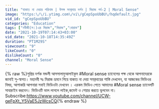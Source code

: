 ```yaml
---
title: "যাকাত না দেয়ার পরিনাম | উলঙ্গ সম্প্রদায় দর্শন | মিরাজ পর্ব-2 | Moral Sense"
image: "https:\/\/i.ytimg.com\/vi\/gCepSpoUbBU\/hqdefault.jpg"
vid_id: "gCepSpoUbBU"
categories: "Education"
tags: ["নবীজী(স:)এর মিরাজ","মিরাজ","বোরাক"]
date: "2021-10-19T07:14:43+03:00"
vid_date: "2021-10-18T14:35:49Z"
duration: "PT1M29S"
viewcount: "9"
likeCount: "0"
dislikeCount: "0"
channel: "Moral Sense"
---
```

{% raw %}সুপ্রিয় দর্শক মন্ডলী আসসালামুআলাইকুম #Moral sense চ্যানেলের পক্ষ থেকে আপনাদেরকে জানাই সু-স্বাগত। মহানবী সঃ মিরাজ ভ্রমনে গিয়ে যাকাত না দেয়া সম্প্রদায়ের শাস্তি দেখলেন, যা আজকের ভিডিওর বিষয়, আশাকরি আপনারা সবাই ভিডিওটা দেখবেন । এরকম ভিডিও পেতে আমাদের #Moral sense চ্যানেলটি সাবস্ক্রাইব করবেন। ভিডিওটি ভাল লাগলে লাইক,কমেন্ট ও শেয়ার করতে ভুলবেন না। <br />Subscribe:<a rel="nofollow" target="blank" href="https://www.youtube.com/channel/UCW-geFpXt_Y5VaE5JzWcsCQ">https://www.youtube.com/channel/UCW-geFpXt_Y5VaE5JzWcsCQ</a>{% endraw %}
